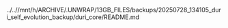 ../..//mnt/h/ARCHIVE/.UNWRAP/13GB_FILES/backups/20250728_134105_duri_self_evolution_backup/duri_core/README.md